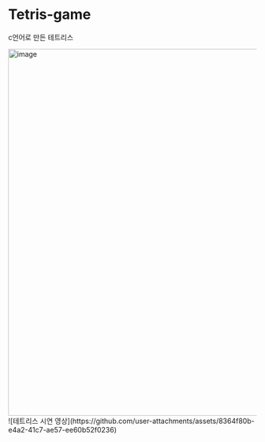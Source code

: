 # Tetris-game
c언어로 만든 테트리스


<img width="745" alt="image" src="https://github.com/user-attachments/assets/aa98ea23-1e39-49dd-b64c-7d4cd5b9d466" />
![테트리스 시연 영상](https://github.com/user-attachments/assets/8364f80b-e4a2-41c7-ae57-ee60b52f0236)

